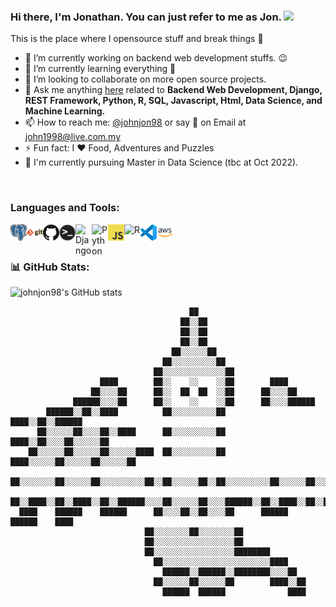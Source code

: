 ### Hi there, I'm Jonathan. You can just refer to me as Jon. <img src="https://media.giphy.com/media/hvRJCLFzcasrR4ia7z/giphy.gif" width="25px">



This is the place where I opensource stuff and break things 🤣

- 🔭 I’m currently working on backend web development stuffs. 😉
- 🌱 I’m currently learning everything 🤣
- 👯 I’m looking to collaborate on more open source projects.
- 💬 Ask me anything [here](https://github.com/johnjon98/johnjon98/issues) related to <b>Backend Web Development, Django, REST Framework, Python, R, SQL, Javascript, Html, Data Science, and Machine Learning.</b>
- 📫 How to reach me: [@johnjon98][linkedin] or say 👋 on Email at [john1998@live.com.my](mailto:john1998@live.com.my)
- ⚡ Fun fact: I ❤️ Food, Adventures and Puzzles
- 🙈 I'm currently pursuing Master in Data Science (tbc at Oct 2022).

<br />

### Languages and Tools:
<img align="left" alt="PostgreSQL" width="26px" src="https://raw.githubusercontent.com/github/explore/80688e429a7d4ef2fca1e82350fe8e3517d3494d/topics/postgresql/postgresql.png" />
<img align="left" alt="Git" width="26px" src="https://raw.githubusercontent.com/github/explore/80688e429a7d4ef2fca1e82350fe8e3517d3494d/topics/git/git.png" />
<img align="left" alt="GitHub" width="26px" src="https://raw.githubusercontent.com/github/explore/78df643247d429f6cc873026c0622819ad797942/topics/github/github.png" />
<img align="left" alt="Terminal" width="26px" src="https://raw.githubusercontent.com/github/explore/80688e429a7d4ef2fca1e82350fe8e3517d3494d/topics/terminal/terminal.png" />

<img align="left" alt="Django" width="26px" src="https://github.com/simple-icons/simple-icons/blob/develop/icons/django.svg" />
<img align="left" alt="Python" width="26px" src="https://github.com/abranhe/programming-languages-logos/blob/master/src/python/python_256x256.png" />
<img align="left" alt="JavaScript" width="26px" src="https://raw.githubusercontent.com/github/explore/80688e429a7d4ef2fca1e82350fe8e3517d3494d/topics/javascript/javascript.png" />
<img align="left" alt="R" width="26px" src="https://github.com/abranhe/programming-languages-logos/blob/master/src/r/r_256x256.png" />
<img align="left" alt="Visual Studio Code" width="26px" src="https://raw.githubusercontent.com/github/explore/80688e429a7d4ef2fca1e82350fe8e3517d3494d/topics/visual-studio-code/visual-studio-code.png" />
<img align="left" alt="AWS" width="26px" src="https://raw.githubusercontent.com/github/explore/80688e429a7d4ef2fca1e82350fe8e3517d3494d/topics/aws/aws.png" />

<br />
<br />

### 📊 GitHub Stats:
![johnjon98's GitHub stats](https://github-readme-stats.vercel.app/api?username=johnjon98&count_private=true&show_icons=true&show_icons=tru&theme=radical)

                                                                                        
                                                                                        
                                                                                        
                                            ██                                          
                                          ██░░██                                        
                                          ██░░██                                        
                                          ██░░██                                        
                                        ██░░░░░░██                                      
                                      ██░░░░░░░░░░██                                    
                                    ██░░░░░░░░░░░░░░██                                  
                        ████        ██░░    ░░    ░░██        ████                      
                      ██░░░░██      ██░░  ██  ██  ░░██      ██░░░░██                    
                  ██████░░░░██      ██░░    ░░    ░░██      ██░░░░██████                
            ██████░░██░░████          ██░░░░░░░░░░██          ████░░██░░██████          
          ██░░░░░░██░░░░██░░████      ██░░░░░░░░░░██      ████░░██░░░░██░░░░░░██        
        ██░░░░░░██░░░░░░██░░░░░░████  ██░░░░░░░░░░██  ████░░░░░░██░░░░░░██░░░░░░██      
      ██░░░░░░░░██░░░░░░██░░░░░░░░░░██░░██░░░░░░██░░██░░░░░░░░░░██░░░░░░██░░░░░░░░██    
      ██░░████░░██░░████░░██░░██████░░░░██░░░░░░██░░░░██████░░██░░████░░██░░████░░██    
      ████    ██████    ██████      ██░░░░██░░██░░░░██      ██████    ██████    ████    
                                  ██░░░░░░░░██░░░░░░░░██                                
                                  ██░░░░░░░░░░░░░░░░░░██                                
                                  ██░░░░░░░░░░░░░░░░░░████████                          
                                    ██░░░░░░░░░░░░░░░░░░░░░░░░████                      
                                      ██████░░██████░░████████░░░░██                    
                                    ██░░░░░░██░░░░░░██        ████░░██                  
                                      ██████  ██████              ████                  
                                                                                        
                                                                                        
                                                                                        

<!-- links -->
[linkedin]: https://linkedin.com/in/johnjon98
<!-- end links -->
